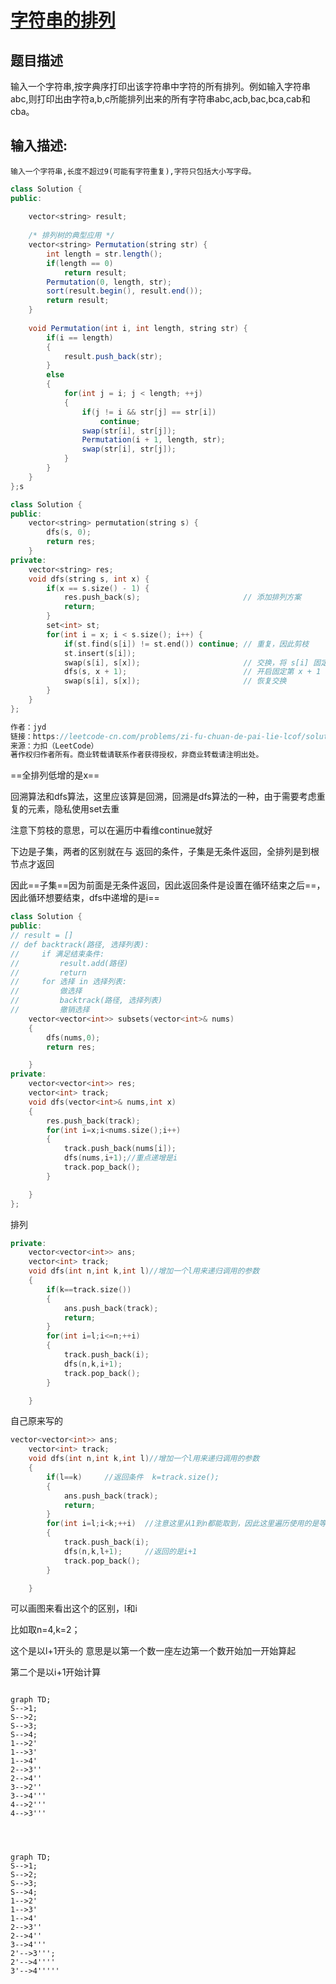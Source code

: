 # [字符串的排列](https://www.nowcoder.com/practice/fe6b651b66ae47d7acce78ffdd9a96c7?tpId=13&tqId=11180&tPage=2&rp=2&ru=/ta/coding-interviews&qru=/ta/coding-interviews/question-ranking)

## 题目描述

输入一个字符串,按字典序打印出该字符串中字符的所有排列。例如输入字符串abc,则打印出由字符a,b,c所能排列出来的所有字符串abc,acb,bac,bca,cab和cba。

## 输入描述:

```
输入一个字符串,长度不超过9(可能有字符重复),字符只包括大小写字母。
```



```java
class Solution {
public:
    
    vector<string> result;
    
    /* 排列树的典型应用 */
    vector<string> Permutation(string str) {
        int length = str.length();
        if(length == 0)
            return result;
        Permutation(0, length, str);
        sort(result.begin(), result.end());
        return result;
    }
    
    void Permutation(int i, int length, string str) {
        if(i == length)
        {
            result.push_back(str);
        }
        else
        {
            for(int j = i; j < length; ++j)
            {
                if(j != i && str[j] == str[i])
                    continue;
                swap(str[i], str[j]);
                Permutation(i + 1, length, str);
                swap(str[i], str[j]);
            }
        }
    }
};s
```

```c++
class Solution {
public:
    vector<string> permutation(string s) {
        dfs(s, 0);
        return res;
    }
private:
    vector<string> res;
    void dfs(string s, int x) {
        if(x == s.size() - 1) {
            res.push_back(s);                       // 添加排列方案
            return;
        }
        set<int> st;
        for(int i = x; i < s.size(); i++) {
            if(st.find(s[i]) != st.end()) continue; // 重复，因此剪枝
            st.insert(s[i]);
            swap(s[i], s[x]);                       // 交换，将 s[i] 固定在第 x 位
            dfs(s, x + 1);                          // 开启固定第 x + 1 位字符,
            swap(s[i], s[x]);                       // 恢复交换
        }
    }
};

作者：jyd
链接：https://leetcode-cn.com/problems/zi-fu-chuan-de-pai-lie-lcof/solution/mian-shi-ti-38-zi-fu-chuan-de-pai-lie-hui-su-fa-by/
来源：力扣（LeetCode）
著作权归作者所有。商业转载请联系作者获得授权，非商业转载请注明出处。
```

==全排列低增的是x==

回溯算法和dfs算法，这里应该算是回溯，回溯是dfs算法的一种，由于需要考虑重复的元素，隐私使用set去重

注意下剪枝的意思，可以在遍历中看维continue就好

下边是子集，两者的区别就在与  返回的条件，子集是无条件返回，全排列是到根节点才返回

因此==子集==因为前面是无条件返回，因此返回条件是设置在循环结束之后==，因此循环想要结束，dfs中递增的是i==

```c++
class Solution {
public:
// result = []
// def backtrack(路径, 选择列表):
//     if 满足结束条件:
//         result.add(路径)
//         return
//     for 选择 in 选择列表:
//         做选择
//         backtrack(路径, 选择列表)
//         撤销选择
    vector<vector<int>> subsets(vector<int>& nums) 
    {
        dfs(nums,0);
        return res;

    }
private:
    vector<vector<int>> res;
    vector<int> track;
    void dfs(vector<int>& nums,int x)
    {
        res.push_back(track);
        for(int i=x;i<nums.size();i++)
        {
            track.push_back(nums[i]);
            dfs(nums,i+1);//重点递增是i
            track.pop_back();
        }

    }
};
```

排列

```c++
private:
    vector<vector<int>> ans;
    vector<int> track;
    void dfs(int n,int k,int l)//增加一个l用来递归调用的参数
    {
        if(k==track.size())
        {
            ans.push_back(track);
            return;
        }
        for(int i=l;i<=n;++i)
        {
            track.push_back(i);
            dfs(n,k,i+1);
            track.pop_back();
        }

    }
```

自己原来写的

```c++
vector<vector<int>> ans;
    vector<int> track;
    void dfs(int n,int k,int l)//增加一个l用来递归调用的参数
    {
        if(l==k)     //返回条件  k=track.size();
        {
            ans.push_back(track);
            return;
        }
        for(int i=l;i<k;++i)  //注意这里从1到n都能取到，因此这里遍历使用的是等号
        {
            track.push_back(i);
            dfs(n,k,l+1);     //返回的是i+1
            track.pop_back();
        }

    }  
```

可以画图来看出这个的区别，l和i

比如取n=4,k=2；

这个是以l+1开头的   意思是以第一个数一座左边第一个数开始加一开始算起

第二个是以i+1开始计算

```mermaid

```

```mermaid
graph TD;
S-->1;
S-->2;
S-->3;
S-->4;
1-->2'
1-->3'
1-->4'
2-->3''
2-->4''
3-->2''
3-->4'''
4-->2'''
4-->3'''
```

```mermaid



graph TD;
S-->1;
S-->2;
S-->3;
S-->4;
1-->2'
1-->3'
1-->4'
2-->3''
2-->4''
3-->4'''
2'-->3''';
2'-->4''''
3'-->4'''''

```




